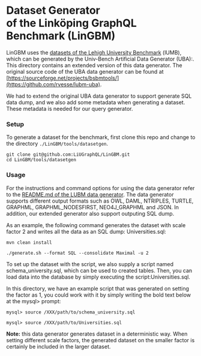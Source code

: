 # Dataset Generator <br/> of the Linköping GraphQL Benchmark (LinGBM)
LinGBM uses the [datasets of the Lehigh University Benchmark](http://swat.cse.lehigh.edu/projects/lubm/) (lUMB), which can be generated by the Univ-Bench Artificial Data Generator (UBA):. This directory contains an extended version of this data generator. The original source code of the UBA data generator can be found at [https://sourceforge.net/projects/bsbmtools/](https://github.com/rvesse/lubm-uba).

We had to extend the original UBA data generator to support generate SQL data dump, and we also add some  metadata when generating a dataset. These metadata is needed for our query generator.

### Setup

To generate a dataset for the benchmark, first clone this repo and change to the directory `./LinGBM/tools/datasetgen`.

```
git clone git@github.com:LiUGraphQL/LinGBM.git
cd LinGBM/tools/datasetgen
```

### Usage

For the instructions and command options for using the data generator refer to the [README.md of the LUBM data generator](https://github.com/rvesse/lubm-uba/blob/improved/ReadMe.md). The data generator supports different output formats such as OWL, DAML, NTRIPLES, TURTLE, GRAPHML, GRAPHML_NODESFIRST, NEO4J_GRAPHML and JSON. In addition, our extended generator also support outputing SQL dump.

As an example, the following command generates the dataset with scale factor 2 and writes all the data as an SQL dump: Universities.sql:

```
mvn clean install

./generate.sh --format SQL --consolidate Maximal -u 2
```
To set up the dataset with the script, we also supply a script named schema_university.sql, which can be used to created tables. Then, you can load data into the database by simply executing the script:Universities.sql. 

In this directory, we have an example script that was generated on setting the factor as 1, you could work with it by simply writing the bold text below at the mysql> prompt:
```
mysql> source /XXX/path/to/schema_university.sql

mysql> source /XXX/path/to/Universities.sql
```

**Note:** this data generator generates dataset in a deterministic way. When setting different scale factors, the generated dataset on the smaller factor is certainly be included in the larger dataset.
